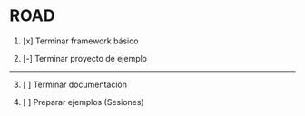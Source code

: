 # ROAD

1. [x] Terminar framework básico

2. [-] Terminar proyecto de ejemplo

---

3. [ ] Terminar documentación

4. [ ] Preparar ejemplos (Sesiones)
